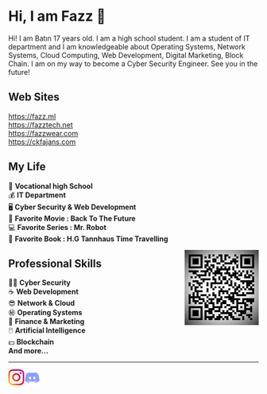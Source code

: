 Hi, I am Fazz :wave:
======================

Hi! I am Batın 17 years old. I am a high school student. I am a student of IT department and I am knowledgeable about Operating Systems, Network Systems, Cloud Computing, Web Development, Digital Marketing, Block Chain. I am on my way to become a Cyber Security Engineer. See you in the future!


Web Sites
-------
https://fazz.ml<br>
https://fazztech.net<br>
https://fazzwear.com<br>
https://ckfajans.com<br>


My Life
-------
:gem:     **Vocational high School**<br>
:moneybag:   **IT Department**<br>
:desktop_computer: **Cyber Security & Web Development**<br>
:car: **Favorite Movie : Back To The Future**<br>
:computer: **Favorite Series : Mr. Robot**<br>
:book: **Favorite Book : H.G Tannhaus Time Travelling**<br>

<img align="right" alt="Barkod" src="img/Fazz.jpg" />

Professional Skills
------------ 
:guardsman:      **Cyber Security** <br>
:coffee:         **Web Development**<br>
:sunglasses:     **Network & Cloud**<br>
:secret:         **Operating Systems**<br>
:ox:             **Finance & Marketing**<br>
:computer_mouse: **Artificial Intelligence**<br>
:dollar:         **Blockchain**<br>
**And more...**<br>

- - -

<a href="https://instagram.com/fazz.py">
    <img height="32" align="left" alt="instagram" src="img/instagram.png" />
</a>

<a href="https://discord.gg/5rkXA8Y6hn">
    <img height="32" align="left" alt="Discord" src="img/discord.png" />
</a>

